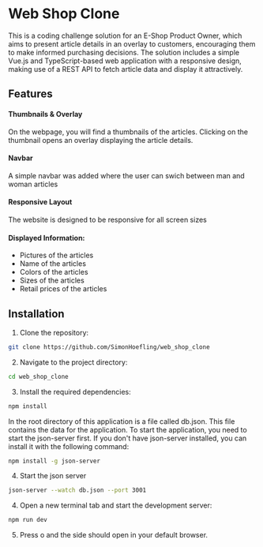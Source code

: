 # Web Shop Clone

This is a coding challenge solution for an E-Shop Product Owner, which aims to present article details in an overlay to customers, encouraging them to make informed purchasing decisions. The solution includes a simple Vue.js and TypeScript-based web application with a responsive design, making use of a REST API to fetch article data and display it attractively.


## Features

#### Thumbnails & Overlay
 On the webpage, you will find a thumbnails of the articles. Clicking on the thumbnail opens an overlay displaying the article details.

 #### Navbar
 A simple navbar was added where the user can swich between man and woman articles

#### Responsive Layout
The website is designed to be responsive for all screen sizes

#### Displayed Information:
- Pictures of the articles
- Name of the articles
- Colors of the articles
- Sizes of the articles
- Retail prices of the articles
## Installation

1. Clone the repository:
```bash
git clone https://github.com/SimonHoefling/web_shop_clone
```

2. Navigate to the project directory:
```bash
cd web_shop_clone
```

3. Install the required dependencies:
```bash
npm install
```

In the root directory of this application is a file called db.json. This file contains the data for the application. To start the application, you need to start the json-server first. If you don't have json-server installed, you can install it with the following command:

```bash
npm install -g json-server
```

4. Start the json server
```bash
json-server --watch db.json --port 3001
```

4. Open a new terminal tab and start the development server:
```bash
npm run dev
```

5. Press o and the side should open in your default browser.
